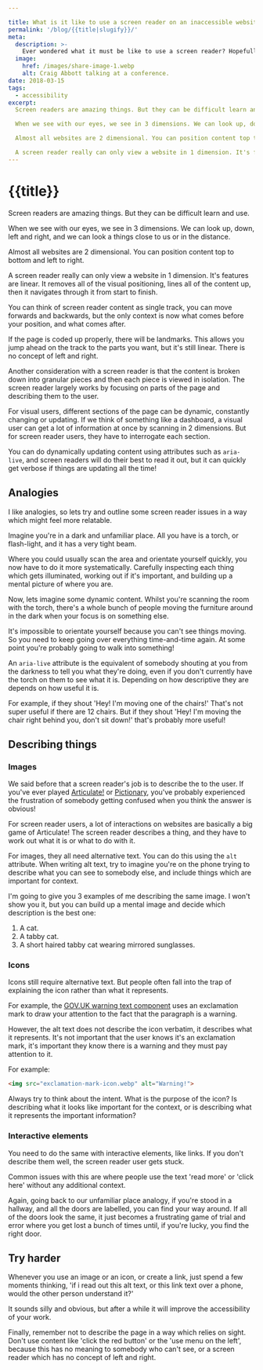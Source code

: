```yaml
---

title: What is it like to use a screen reader on an inaccessible website?
permalink: '/blog/{{title|slugify}}/'
meta:
  description: >-
    Ever wondered what it must be like to use a screen reader? Hopefully this metaphor will help!
  image:
    href: /images/share-image-1.webp
    alt: Craig Abbott talking at a conference.
date: 2018-03-15
tags:
  - accessibility
excerpt:
  Screen readers are amazing things. But they can be difficult learn and use.

  When we see with our eyes, we see in 3 dimensions. We can look up, down, left and right, and we can look a things close to us or in the distance.

  Almost all websites are 2 dimensional. You can position content top to bottom and left to right.

  A screen reader really can only view a website in 1 dimension. It's features are linear. It removes all of the visual positioning, lines all of the content up, then it navigates through it from start to finish. 
---
```


# {{title}}

Screen readers are amazing things. But they can be difficult learn and use.

When we see with our eyes, we see in 3 dimensions. We can look up, down, left and right, and we can look a things close to us or in the distance.

Almost all websites are 2 dimensional. You can position content top to bottom and left to right.

A screen reader really can only view a website in 1 dimension. It's features are linear. It removes all of the visual positioning, lines all of the content up, then it navigates through it from start to finish. 

You can think of screen reader content as single track, you can move forwards and backwards, but the only context is now what comes before your position, and what comes after.

If the page is coded up properly, there will be landmarks. This allows you jump ahead on the track to the parts you want, but it's still linear. There is no concept of left and right.

Another consideration with a screen reader is that the content is broken down into granular pieces and then each piece is viewed in isolation. The screen reader largely works by focusing on parts of the page and describing them to the user.

For visual users, different sections of the page can be dynamic, constantly changing or updating. If we think of something like a dashboard, a visual user can get a lot of information at once by scanning in 2 dimensions. But for screen reader users, they have to interrogate each section.

You can do dynamically updating content using attributes such as `aria-live`, and screen readers will do their best to read it out, but it can quickly get verbose if things are updating all the time!

## Analogies

I like analogies, so lets try and outline some screen reader issues in a way which might feel more relatable.

Imagine you're in a dark and unfamiliar place. All you have is a torch, or flash-light, and it has a very tight beam.

Where you could usually scan the area and orientate yourself quickly, you now have to do it more systematically. Carefully inspecting each thing which gets illuminated, working out if it's important, and building up a mental picture of where you are.

Now, lets imagine some dynamic content. Whilst you're scanning the room with the torch, there's a whole bunch of people moving the furniture around in the dark when your focus is on something else. 

It's impossible to orientate yourself because you can't see things moving. So you need to keep going over everything time-and-time again. At some point you're probably going to walk into something!

An `aria-live` attribute is the equivalent of somebody shouting at you from the darkness to tell you what they're doing, even if you don't currently have the torch on them to see what it is. Depending on how descriptive they are depends on how useful it is.

For example, if they shout 'Hey! I'm moving one of the chairs!' That's not super useful if there are 12 chairs. But if they shout 'Hey! I'm moving the chair right behind you, don't sit down!' that's probably more useful!

## Describing things

### Images

We said before that a screen reader's job is to describe the to the user. If you've ever played [Articulate!](https://en.wikipedia.org/wiki/Articulate!) or [Pictionary](https://en.wikipedia.org/wiki/Pictionary), you've probably experienced the frustration of somebody getting confused when you think the answer is obvious!

For screen reader users, a lot of interactions on websites are basically a big game of Articulate! The screen reader describes a thing, and they have to work out what it is or what to do with it.

For images, they all need alternative text. You can do this using the `alt` attribute. When writing alt text, try to imagine you're on the phone trying to describe what you can see to somebody else, and include things which are important for context.

I'm going to give you 3 examples of me describing the same image. I won't show you it, but you can build up a mental image and decide which description is the best one:

1. A cat.
2. A tabby cat.
3. A short haired tabby cat wearing mirrored sunglasses. 

### Icons

Icons still require alternative text. But people often fall into the trap of explaining the icon rather than what it represents.

For example, the [GOV.UK warning text component](https://design-system.service.gov.uk/components/warning-text/) uses an exclamation mark to draw your attention to the fact that the paragraph is a warning. 

However, the alt text does not describe the icon verbatim, it describes what it represents. It's not important that the user knows it's an exclamation mark, it's important they know there is a warning and they must pay attention to it.

For example:
```html
<img src="exclamation-mark-icon.webp" alt="Warning!">
```

Always try to think about the intent. What is the purpose of the icon? Is describing what it looks like important for the context, or is describing what it represents the important information?

### Interactive elements

You need to do the same with interactive elements, like links. If you don't describe them well, the screen reader user gets stuck. 

Common issues with this are where people use the text 'read more' or 'click here' without any additional context.

Again, going back to our unfamiliar place analogy, if you're stood in a hallway, and all the doors are labelled, you can find your way around. If all of the doors look the same, it just becomes a frustrating game of trial and error where you get lost a bunch of times until, if you're lucky, you find the right door.

## Try harder

Whenever you use an image or an icon, or create a link, just spend a few moments thinking, 'if i read out this alt text, or this link text over a phone, would the other person understand it?'

It sounds silly and obvious, but after a while it will improve the accessibility of your work.

Finally, remember not to describe the page in a way which relies on sight. Don't use content like 'click the red button' or the 'use menu on the left', because this has no meaning to somebody who can't see, or a screen reader which has no concept of left and right.

